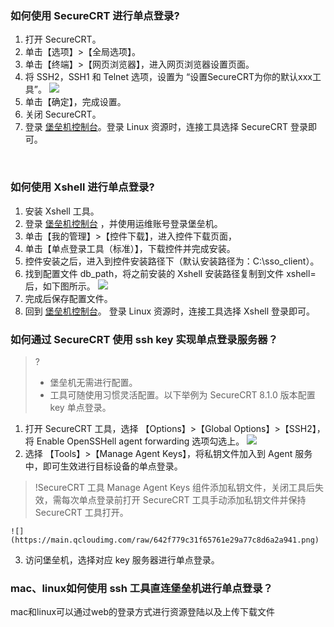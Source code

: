### 如何使用 SecureCRT 进行单点登录?

1.	打开 SecureCRT。
2.	单击【选项】>【全局选项】。
3.	单击【终端】>【网页浏览器】，进入网页浏览器设置页面。
4.	将 SSH2，SSH1 和 Telnet 选项，设置为 “设置SecureCRT为你的默认xxx工具”。
![](https://main.qcloudimg.com/raw/e20d05f9b29b0d9b9fea61ebfdf6498b.png)
5. 单击【确定】，完成设置。
6. 关闭 SecureCRT。
7. 登录 [堡垒机控制台](https://console.cloud.tencent.com/cds/dasb)。登录 Linux 资源时，连接工具选择 SecureCRT 登录即可。
 
 
### 如何使用 Xshell 进行单点登录?

1.	安装 Xshell 工具。
2.	登录 [堡垒机控制台](https://console.cloud.tencent.com/cds/dasb) ，并使用运维账号登录堡垒机。
3.	单击【我的管理】>【控件下载】，进入控件下载页面，
4.	单击【单点登录工具（标准）】，下载控件并完成安装。
5.	控件安装之后，进入到控件安装路径下（默认安装路径为：C:\sso_client）。
6.	找到配置文件 db_path，将之前安装的 Xshell 安装路径复制到文件 xshell= 后，如下图所示。
![](https://main.qcloudimg.com/raw/ea1f5a7a3aad0abe3fd5010567135942.png)
7.  完成后保存配置文件。
8.	回到 [堡垒机控制台](https://console.cloud.tencent.com/cds/dasb)。 登录 Linux 资源时，连接工具选择 Xshell 登录即可。
 

### 如何通过 SecureCRT 使用 ssh key 实现单点登录服务器？
>?
>- 堡垒机无需进行配置。
>- 工具可随使用习惯灵活配置。以下举例为 SecureCRT 8.1.0 版本配置 key 单点登录。

1. 打开 SecureCRT 工具，选择 【Options】>【Global Options】>【SSH2】， 将 Enable OpenSSHell agent forwarding 选项勾选上。
![](https://main.qcloudimg.com/raw/d3120b39167aedbf805c35c303877960.png)
2. 选择 【Tools】>【Manage Agent Keys】，将私钥文件加入到 Agent 服务中，即可生效进行目标设备的单点登录。
>!SecureCRT 工具 Manage Agent Keys 组件添加私钥文件，关闭工具后失效，需每次单点登录前打开 SecureCRT 工具手动添加私钥文件并保持 SecureCRT 工具打开。

	![](https://main.qcloudimg.com/raw/642f779c31f65761e29a77c8d6a2a941.png)
3. 访问堡垒机，选择对应 key 服务器进行单点登录。

 
### mac、linux如何使用 ssh 工具直连堡垒机进行单点登录？
mac和linux可以通过web的登录方式进行资源登陆以及上传下载文件

